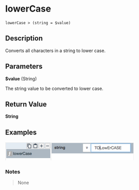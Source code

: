 # lowerCase

	lowerCase > (string = $value)

## Description

Converts all characters in a string to lower case.

## Parameters

**$value** (String)

The string value to be converted to lower case.

## Return Value

**String**

## Examples

![](lowerCase.png?raw=true)

### Notes
> None

